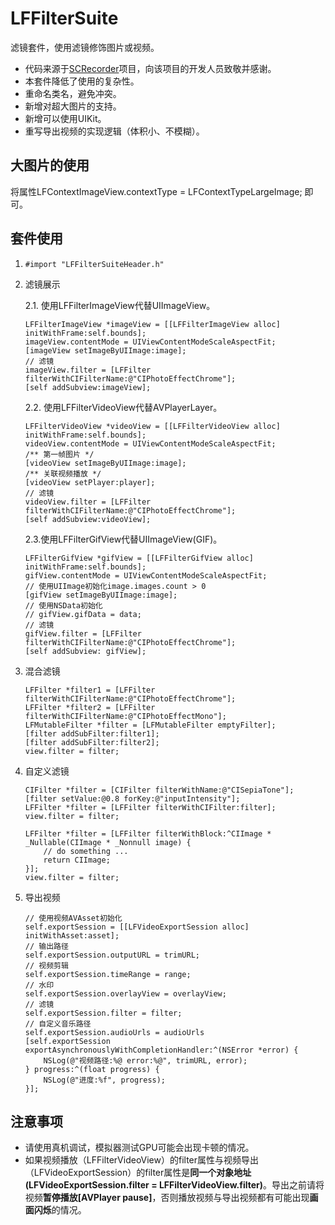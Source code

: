 # LFFilterSuite

滤镜套件，使用滤镜修饰图片或视频。

* 代码来源于[SCRecorder](https://github.com/rFlex/SCRecorder)项目，向该项目的开发人员致敬并感谢。  
* 本套件降低了使用的复杂性。
* 重命名类名，避免冲突。
* 新增对超大图片的支持。
* 新增可以使用UIKit。
* 重写导出视频的实现逻辑（体积小、不模糊）。

## 大图片的使用
将属性LFContextImageView.contextType = LFContextTypeLargeImage; 即可。

## 套件使用
1. `#import "LFFilterSuiteHeader.h"`
2. 滤镜展示

	2.1. 使用LFFilterImageView代替UIImageView。
	
	 ````
	 LFFilterImageView *imageView = [[LFFilterImageView alloc] initWithFrame:self.bounds];
	imageView.contentMode = UIViewContentModeScaleAspectFit;
	[imageView setImageByUIImage:image];
	// 滤镜
	imageView.filter = [LFFilter filterWithCIFilterName:@"CIPhotoEffectChrome"];
	[self addSubview:imageView];
	 ````
	2.2. 使用LFFilterVideoView代替AVPlayerLayer。
	
		
	 ````
	LFFilterVideoView *videoView = [[LFFilterVideoView alloc] initWithFrame:self.bounds];
	videoView.contentMode = UIViewContentModeScaleAspectFit;
	/** 第一帧图片 */
	[videoView setImageByUIImage:image];
	/** 关联视频播放 */
	[videoView setPlayer:player];
	// 滤镜
	videoView.filter = [LFFilter filterWithCIFilterName:@"CIPhotoEffectChrome"];
	[self addSubview:videoView];
	 ````
	 2.3.使用LFFilterGifView代替UIImageView(GIF)。
	 
	 ````
	 LFFilterGifView *gifView = [[LFFilterGifView alloc] initWithFrame:self.bounds];
	gifView.contentMode = UIViewContentModeScaleAspectFit;
	// 使用UIImage初始化image.images.count > 0
	[gifView setImageByUIImage:image];
	// 使用NSData初始化
	// gifView.gifData = data;
	// 滤镜
	gifView.filter = [LFFilter filterWithCIFilterName:@"CIPhotoEffectChrome"];
	[self addSubview: gifView];
	 ````
 
3. 混合滤镜
	
	````
	LFFilter *filter1 = [LFFilter filterWithCIFilterName:@"CIPhotoEffectChrome"];
	LFFilter *filter2 = [LFFilter filterWithCIFilterName:@"CIPhotoEffectMono"];
	LFMutableFilter *filter = [LFMutableFilter emptyFilter];
	[filter addSubFilter:filter1];
	[filter addSubFilter:filter2];
	view.filter = filter;
	````
	
4. 自定义滤镜
	
	````
	CIFilter *filter = [CIFilter filterWithName:@"CISepiaTone"];
	[filter setValue:@0.8 forKey:@"inputIntensity"];
	LFFilter *filter = [LFFilter filterWithCIFilter:filter];
	view.filter = filter;
	````
	
	````
	LFFilter *filter = [LFFilter filterWithBlock:^CIImage * _Nullable(CIImage * _Nonnull image) {
        // do something ...
        return CIImage;
    }];
	view.filter = filter;
	````
	
5. 导出视频

	````
	// 使用视频AVAsset初始化
	self.exportSession = [[LFVideoExportSession alloc] initWithAsset:asset];
	// 输出路径
	self.exportSession.outputURL = trimURL;
	// 视频剪辑
	self.exportSession.timeRange = range;
	// 水印
	self.exportSession.overlayView = overlayView;
	// 滤镜
	self.exportSession.filter = filter;
	// 自定义音乐路径
	self.exportSession.audioUrls = audioUrls
	[self.exportSession exportAsynchronouslyWithCompletionHandler:^(NSError *error) {
	    NSLog(@"视频路径:%@ error:%@", trimURL, error);
	} progress:^(float progress) {
	    NSLog(@"进度:%f", progress);
	}];
	````
	
## 注意事项
* 请使用真机调试，模拟器测试GPU可能会出现卡顿的情况。
* 如果视频播放（LFFilterVideoView）的filter属性与视频导出（LFVideoExportSession）的filter属性是**同一个对象地址(LFVideoExportSession.filter = LFFilterVideoView.filter)**。导出之前请将视频**暂停播放[AVPlayer pause]**，否则播放视频与导出视频都有可能出现**画面闪烁**的情况。
